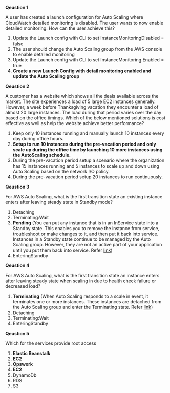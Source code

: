 **Qeustion 1**

A user has created a launch configuration for Auto Scaling where CloudWatch detailed monitoring is disabled. The user wants to now enable detailed monitoring. How can the user achieve this?

1. Update the Launch config with CLI to set InstanceMonitoringDisabled = false
2. The user should change the Auto Scaling group from the AWS console to enable detailed monitoring
3. Update the Launch config with CLI to set InstanceMonitoring.Enabled = true
4. **Create a new Launch Config with detail monitoring enabled and update the Auto Scaling group**

**Qeustion 2**

A customer has a website which shows all the deals available across the market. The site experiences a load of 5 large EC2 instances generally. However, a week before Thanksgiving vacation they encounter a load of almost 20 large instances. The load during that period varies over the day based on the office timings. Which of the below mentioned solutions is cost effective as well as help the website achieve better performance?

1. Keep only 10 instances running and manually launch 10 instances every day during office hours.
2. **Setup to run 10 instances during the pre-vacation period and only scale up during the office time by launching 10 more instances using the AutoScaling schedule.**
3. During the pre-vacation period setup a scenario where the organization has 15 instances running and 5 instances to scale up and down using Auto Scaling based on the network I/O policy.
4. During the pre-vacation period setup 20 instances to run continuously.

**Qeustion 3**

For AWS Auto Scaling, what is the first transition state an existing instance enters after leaving steady state in Standby mode?

1. Detaching
2. Terminating:Wait
3. **Pending**
   \(You can put any instance that is in an InService state into a Standby state. This enables you to remove the instance from service, troubleshoot or make changes to it, and then put it back into service. Instances in a Standby state continue to be managed by the Auto Scaling group. However, they are not an active part of your application until you put them back into service. Refer [link](http://docs.aws.amazon.com/AutoScaling/latest/DeveloperGuide/AutoScalingGroupLifecycle.html)\)
4. EnteringStandby

**Qeustion 4**

For AWS Auto Scaling, what is the first transition state an instance enters after leaving steady state when scaling in due to health check failure or decreased load?

1. **Terminating**
   \(When Auto Scaling responds to a scale in event, it terminates one or more instances. These instances are detached from the Auto Scaling group and enter the Terminating state. Refer [link](http://docs.aws.amazon.com/AutoScaling/latest/DeveloperGuide/AutoScalingGroupLifecycle.html)\)
2. Detaching
3. Terminating:Wait
4. EnteringStandby



**Qeustion 5**

Which for the services provide root access

1. **Elastic Beanstalk**
2. **EC2**
3. **Opswork**
4. **EC2**
5. DynamoDb
6. RDS
7. S3



